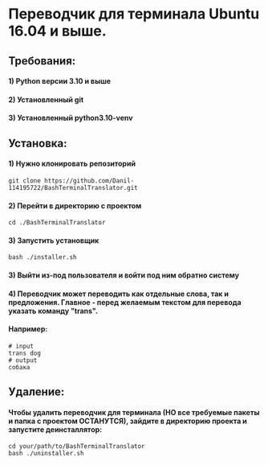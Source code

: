 # Переводчик для терминала Ubuntu 16.04 и выше.

## Требования:
#### 1) Python версии 3.10 и выше
#### 2) Установленный git
#### 3) Установленный python3.10-venv

## Установка:
#### 1) Нужно клонировать репозиторий
```shell
git clone https://github.com/Danil-114195722/BashTerminalTranslator.git
```
#### 2) Перейти в директорию с проектом
```shell
cd ./BashTerminalTranslator
```
#### 3) Запустить установщик
```shell
bash ./installer.sh
```
#### 3) Выйти из-под пользователя и войти под ним обратно систему
#### 4) Переводчик может переводить как отдельные слова, так и предложения. Главное - перед желаемым текстом для перевода указать команду "trans".
#### Например:
```shell
# input
trans dog
# output
собака
```

## Удаление:
#### Чтобы удалить переводчик для терминала (НО все требуемые пакеты и папка с проектом ОСТАНУТСЯ), зайдите в директорию проекта и запустите деинсталлятор:
```shell
cd your/path/to/BashTerminalTranslator
bash ./uninstaller.sh
```
